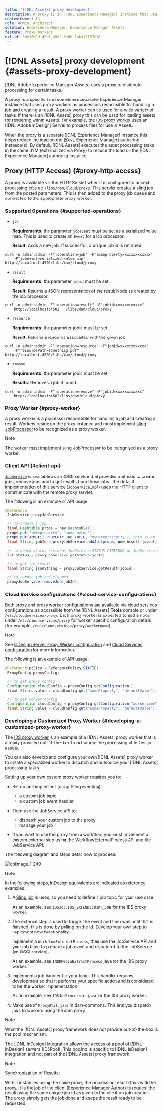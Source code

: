 ```yaml
---
title: '[!DNL Assets] proxy development'
description: A proxy is an [!DNL Experience Manager] instance that uses proxy workers to process jobs. Learn how to configure an [!DNL Experience Manager] proxy, supported operations, proxy components, and how to develop a custom proxy worker.
contentOwner: AG
role: Admin, Architect
solution: Experience Manager, Experience Manager Assets
feature: Proxy Workers
exl-id: 8de16e9d-40b6-49d2-9e6b-1aba13137d78
---
```

# [!DNL Assets] proxy development {#assets-proxy-development}

[!DNL Adobe Experience Manager Assets] uses a proxy to distribute processing for certain tasks.

A proxy is a specific (and sometimes separate) Experience Manager instance that uses proxy workers as processors responsible for handling a job and creating a result. A proxy worker can be used for a wide variety of tasks. If there is an [!DNL Assets] proxy this can be used for loading assets for rendering within Assets. For example, the [IDS proxy worker](indesign.md) uses an [!DNL Adobe InDesign] Server to process files for use in Assets.

When the proxy is a separate [!DNL Experience Manager] instance this helps reduce the load on the [!DNL Experience Manager] authoring instance(s). By default, [!DNL Assets] executes the asset processing tasks in the same JVM (externalized via Proxy) to reduce the load on the [!DNL Experience Manager] authoring instance.

## Proxy (HTTP Access) {#proxy-http-access}

A proxy is available via the HTTP Servlet when it is configured to accept processing jobs at: `/libs/dam/cloud/proxy`. This servlet creates a sling job from the posted parameters. This is then added to the proxy job queue and connected to the appropriate proxy worker.

### Supported Operations {#supported-operations}

* `job`

  **Requirements**: the parameter `jobevent` must be set as a serialized value map. This is used to create an `Event` for a job processor.

  **Result**: Adds a new job. If successful, a unique job id is returned.

```shell
curl -u admin:admin -F":operation=job" -F"someproperty=xxxxxxxxxxxx"
    -F"jobevent=serialized value map" http://localhost:4502/libs/dam/cloud/proxy
```

* `result`

  **Requirements**: the parameter `jobid` must be set.

  **Result**: Returns a JSON representation of the result Node as created by the job processor.

```shell
curl -u admin:admin -F":operation=result" -F"jobid=xxxxxxxxxxxx"
    http://localhost:4502   /libs/dam/cloud/proxy
```

* `resource`

  **Requirements**: the parameter jobid must be set.

  **Result**: Returns a resource associated with the given job.

```shell
curl -u admin:admin -F":operation=resource" -F"jobid=xxxxxxxxxxxx"
    -F"resourcePath=something.pdf" http://localhost:4502/libs/dam/cloud/proxy
```

* `remove`

  **Requirements**: the parameter jobid must be set.

  **Results**: Removes a job if found.

```shell
curl -u admin:admin -F":operation=remove" -F"jobid=xxxxxxxxxxxx"
    http://localhost:4502/libs/dam/cloud/proxy
```

### Proxy Worker {#proxy-worker}

A proxy worker is a processor responsible for handling a job and creating a result. Workers reside on the proxy instance and must implement [sling JobProcessor](https://sling.apache.org/site/eventing-and-jobs.html) to be recognized as a proxy worker.

>[!NOTE]
>
>The worker must implement [sling JobProcessor](https://sling.apache.org/site/eventing-and-jobs.html) to be recognized as a proxy worker.

### Client API {#client-api}

[`JobService`](https://developer.adobe.com/experience-manager/reference-materials/6-5-lts/javadoc/index.html) is available as an OSGi service that provides methods to create jobs, remove jobs and to get results from those jobs. The default implementation of this service (`JobServiceImpl`) uses the HTTP client to communicate with the remote proxy servlet.

The following is an example of API usage:

```java
@Reference
 JobService proxyJobService;

 // to create a job
 final Hashtable props = new Hashtable();
 props.put("someproperty", "some value");
 props.put(JobUtil.PROPERTY_JOB_TOPIC, "myworker/job"); // this is an identifier of the worker
 final String jobId = proxyJobService.addJob(props, new Asset[]{asset});

 // to check status (returns JobService.STATUS_FINISHED or JobService.STATUS_INPROGRESS)
 int status = proxyJobService.getStatus(jobId)

 // to get the result
 final String jsonString = proxyJobService.getResult(jobId);

 // to remove job and cleanup
 proxyJobService.removeJob(jobId);
```

### Cloud Service configurations {#cloud-service-configurations}

<!-- TBD: Cannot find com.day.cq.dam.api.proxy at https://developer.adobe.com/experience-manager/reference-materials/6-5-lts/javadoc/index.html which were generated in May 2020. Hiding this broken link for now.
>[!NOTE]
>
>Reference documentation for the proxy API is available under [`com.day.cq.dam.api.proxy`](https://developer.adobe.com/experience-manager/reference-materials/6-5-lts/javadoc/com/day/cq/dam/api/proxy/package-summary.html).
-->

Both proxy and proxy worker configurations are available via cloud services configurations as accessible from the [!DNL Assets] **Tools** console or under `/etc/cloudservices/proxy`. Each proxy worker is expected to add a node under `/etc/cloudservices/proxy` for worker specific configuration details (for example, `/etc/cloudservices/proxy/workername`).

>[!NOTE]
>
>See [InDesign Server Proxy Worker configuration](indesign.md#configuring-the-proxy-worker-for-indesign-server) and [Cloud Services configuration](../sites-developing/extending-cloud-config.md) for more information.

The following is an example of API usage:

```java
@Reference(policy = ReferencePolicy.STATIC)
 ProxyConfig proxyConfig;

 // to get proxy config
 Configuration cloudConfig = proxyConfig.getConfiguration();
 final String value = cloudConfig.get("someProperty", "defaultValue");

 // to get worker config
 Configuration cloudConfig = proxyConfig.getConfiguration("workername");
 final String value = cloudConfig.get("someProperty", "defaultValue");
```

### Developing a Customized Proxy Worker {#developing-a-customized-proxy-worker}

The [IDS proxy worker](indesign.md) is an example of a [!DNL Assets] proxy worker that is already provided out-of-the-box to outsource the processing of InDesign assets.

You can also develop and configure your own [!DNL Assets] proxy worker to create a specialized worker to dispatch and outsource your [!DNL Assets] processing tasks.

Setting up your own custom proxy worker requires you to:

* Set up and implement (using Sling eventing):

    * a custom job topic
    * a custom job event handler

* Then use the JobService API to:

    * dispatch your custom job to the proxy
    * manage your job

* If you want to use the proxy from a workflow, you must implement a custom external step using the WorkflowExternalProcess API and the JobService API.

The following diagram and steps detail how to proceed:

![chlimage_1-249](assets/chlimage_1-249.png)

>[!NOTE]
>
>In the following steps, InDesign equivalents are indicated as reference examples.

1. A [Sling job](https://sling.apache.org/site/eventing-and-jobs.html) is used, so you need to define a job topic for your use case.

   As an example, see `IDSJob.IDS_EXTENDSCRIPT_JOB` for the IDS proxy worker.

1. The external step is used to trigger the event and then wait until that is finished; this is done by polling on the id. Develop your own step to implement new functionality.

   Implement a `WorkflowExternalProcess`, then use the JobService API and your job topic to prepare a job event and dispatch it to the JobService (an OSGi service).

   As an example, see `INDDMediaExtractProcess`.java for the IDS proxy worker.

1. Implement a job handler for your topic. This handler requires development so that it performs your specific action and is considered to be the worker implementation.

   As an example, see `IDSJobProcessor.java` for the IDS proxy worker.

1. Make use of `ProxyUtil.java` in dam-commons. This lets you dispatch jobs to workers using the dam proxy.

>[!NOTE]
>
>What the [!DNL Assets] proxy framework does not provide out-of-the-box is the pool mechanism.
>
>The [!DNL InDesign] integration allows the access of a pool of [!DNL InDesign] servers (IDSPool). This pooling is specific to [!DNL InDesign] integration and not part of the [!DNL Assets] proxy framework.

>[!NOTE]
>
>Synchronization of Results:
>
>With n instances using the same proxy, the processing result stays with the proxy. It is the job of the client (Experience Manager Author) to request the result using the same unique job id as given to the client on job creation. The proxy simply gets the job done and keeps the result ready to be requested.
